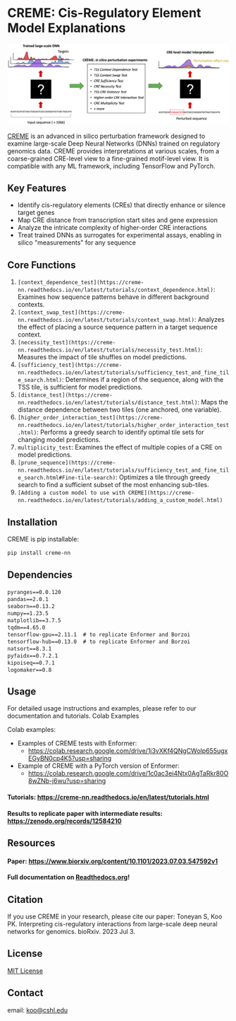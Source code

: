 # CREME: Cis-Regulatory Element Model Explanations

<img src="img/creme_overview.png" alt="CREME Overview" width="900"/>

[CREME](https://www.youtube.com/watch?v=PBwAxmrE194) is an advanced in silico perturbation framework designed to examine large-scale Deep Neural Networks (DNNs) trained on regulatory genomics data. CREME provides interpretations at various scales, from a coarse-grained CRE-level view to a fine-grained motif-level view. It is compatible with any ML framework, including TensorFlow and PyTorch. 

## Key Features

- Identify cis-regulatory elements (CREs) that directly enhance or silence target genes
- Map CRE distance from transcription start sites and gene expression
- Analyze the intricate complexity of higher-order CRE interactions
- Treat trained DNNs as surrogates for experimental assays, enabling in silico "measurements" for any sequence

## Core Functions

1. `[context_dependence_test](https://creme-nn.readthedocs.io/en/latest/tutorials/context_dependence.html)`: Examines how sequence patterns behave in different background contexts.
2. `[context_swap_test](https://creme-nn.readthedocs.io/en/latest/tutorials/context_swap.html)`: Analyzes the effect of placing a source sequence pattern in a target sequence context.
3. `[necessity_test](https://creme-nn.readthedocs.io/en/latest/tutorials/necessity_test.html)`: Measures the impact of tile shuffles on model predictions.
4. `[sufficiency_test](https://creme-nn.readthedocs.io/en/latest/tutorials/sufficiency_test_and_fine_tile_search.html)`: Determines if a region of the sequence, along with the TSS tile, is sufficient for model predictions.
5. `[distance_test](https://creme-nn.readthedocs.io/en/latest/tutorials/distance_test.html)`: Maps the distance dependence between two tiles (one anchored, one variable).
6. `[higher_order_interaction_test](https://creme-nn.readthedocs.io/en/latest/tutorials/higher_order_interaction_test.html)`: Performs a greedy search to identify optimal tile sets for changing model predictions.
7. `multiplicity_test`: Examines the effect of multiple copies of a CRE on model predictions.
8. `[prune_sequence](https://creme-nn.readthedocs.io/en/latest/tutorials/sufficiency_test_and_fine_tile_search.html#Fine-tile-search)`: Optimizes a tile through greedy search to find a sufficient subset of the most enhancing sub-tiles.
9. `[Adding a custom model to use with CREME](https://creme-nn.readthedocs.io/en/latest/tutorials/adding_a_custom_model.html)`

## Installation

CREME is pip installable:

```bash
pip install creme-nn
```

## Dependencies

```
pyranges==0.0.120
pandas==2.0.1
seaborn==0.13.2
numpy==1.23.5
matplotlib==3.7.5
tqdm==4.65.0
tensorflow-gpu==2.11.1  # to replicate Enformer and Borzoi
tensorflow-hub==0.13.0  # to replicate Enformer and Borzoi
natsort==8.3.1
pyfaidx==0.7.2.1
kipoiseq==0.7.1
logomaker==0.8
```

## Usage
For detailed usage instructions and examples, please refer to our documentation and tutorials.
Colab Examples

Colab examples:
* Examples of CREME tests with Enformer:
    * https://colab.research.google.com/drive/1j3vXKf4QNgCWoIp655ugxEGyBN0cp4K5?usp=sharing
* Example of CREME with a PyTorch version of Enformer:
    * https://colab.research.google.com/drive/1c0ac3ei4Ntx0AgTaRkr80O8wZNb-j6wu?usp=sharing


#### Tutorials: https://creme-nn.readthedocs.io/en/latest/tutorials.html

#### Results to replicate paper with intermediate results: https://zenodo.org/records/12584210 

## Resources

#### Paper: https://www.biorxiv.org/content/10.1101/2023.07.03.547592v1

#### Full documentation on [Readthedocs.org](https://creme-nn.readthedocs.io/en/latest/index.html)!


## Citation
If you use CREME in your research, please cite our paper:
Toneyan S, Koo PK. Interpreting cis-regulatory interactions from large-scale deep neural networks for genomics. bioRxiv. 2023 Jul 3.

## License
[MIT License](https://github.com/p-koo/creme-nn/blob/master/LICENSE)

## Contact
email: koo@cshl.edu 
